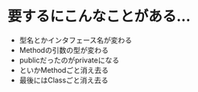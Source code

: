 # 要するにこんなことがある…

- 型名とかインタフェース名が変わる
- Methodの引数の型が変わる
- publicだったのがprivateになる
- といかMethodごと消え去る
- 最後にはClassごと消え去る
